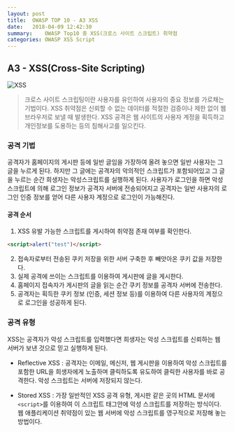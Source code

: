 ```yaml
---
layout:	post
title:	OWASP TOP 10 - A3 XSS
date:	2018-04-09 12:42:30
summary:	OWASP Top10 중 XSS(크로스 사이트 스크립트) 취약점 
categories:	OWASP XSS Script
---
```


## **A3 - XSS(Cross-Site Scripting)**

![XSS](http://blogfiles7.naver.net/MjAxNzEwMTFfOTgg/MDAxNTA3NzA3MDY0Njcy.SG0VG-81FnNYmMF9C_w6syVKRP-SIQCDPjsuJiutfIcg.XWfYRCEMxm0mlo4CnsLV1MPksi96x6j8XtIhZNxkPmgg.PNG.gs_info/image.png)

> 크로스 사이트 스크립팅이란 사용자를 유인하여 사용자의 중요 정보를 가로채는 기법이다.
> XSS 취약점은 신뢰할 수 없는 데이터를 적절한 검증이나 제한 없이 웹 브라우저로 보낼 때 발생한다. XSS 공격은 웹 사이트의 사용자 계정을 획득하고 개인정보를 도용하는 등의 침해사고를 일으킨다.

### **공격 기법**
 공격자가 홈페이지의 게시판 등에 일반 글임을 가장하여 올려 놓으면 일반 사용자는 그 글을 누르게 된다. 하지만 그 글에는 공격자의 악의적인 스크립트가 포함되어있고 그 글을 누르는 순간 희생자는 악성스크립트를 실행하게 된다. 사용자가 로그인을 하면 악성 스크립트에 의해 로그인 정보가 공격자 서버에 전송되어지고 공격자는 일반 사용자의 로그인 인증 정보를 얻어 다른 사용자 계정으로 로그인이 가능해진다.

#### **공격 순서**
1. XSS 유발 가능한 스크립트를 게시하여 취약점 존재 여부를 확인한다.
 ~~~~ HTML
 <script>alert("test")</script>
 ~~~~
 
2. 접속자로부터 전송된 쿠키 저장을 위한 서버 구축한 후 빼앗아온 쿠키 값을 저장한다.
3. 실제 공격에 쓰이는 스크립트를 이용하여 게시판에 글을 게시한다.
4. 홈페이지 접속자가 게시판의 글을 읽는 순간 쿠키 정보를 공격자 서버에 전송한다.
5. 공격자는 획득한 쿠키 정보 (인증, 세션 정보 등)를 이용하여 다른 사용자의 계정으로 로그인을 성공하게 된다.

### **공격 유형**
XSS는 공격자가 악성 스크립트를 입력했다면 희생자는 악성 스크립트를 신뢰하는 웹 서버가 보낸 것으로 믿고 실행하게 된다.

* Reflective XSS
: 공격자는 이메일, 메신저, 웹 게시판을 이용하여 악성 스크립트를 포함한 URL을 희생자에게 노출하며 클릭하도록 유도하여 클릭한 사용자를 바로 공격한다. 악성 스크립트는 서버에 저장되지 않는다.

* Stored XSS
: 가장 일반적인 XSS 공격 유형, 게시판 같은 곳의 HTML 문서에 `<script>`를 이용하여 이 스크립트 태그안에 악성 스크립트를 저장하는 방식이다.
웹 애플리케이션 취약점이 있는 웹 서버에 악성 스크립트를 영구적으로 저장해 놓는 방법이다.






